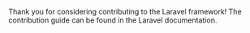 Thank you for considering contributing to the Laravel framework! The contribution guide can be found in the Laravel documentation.
